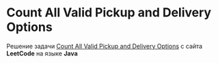 # Count All Valid Pickup and Delivery Options
Решение задачи [Count All Valid Pickup and Delivery Options](https://leetcode.com/problems/count-all-valid-pickup-and-delivery-options) c сайта **LeetCode** на языке **Java**